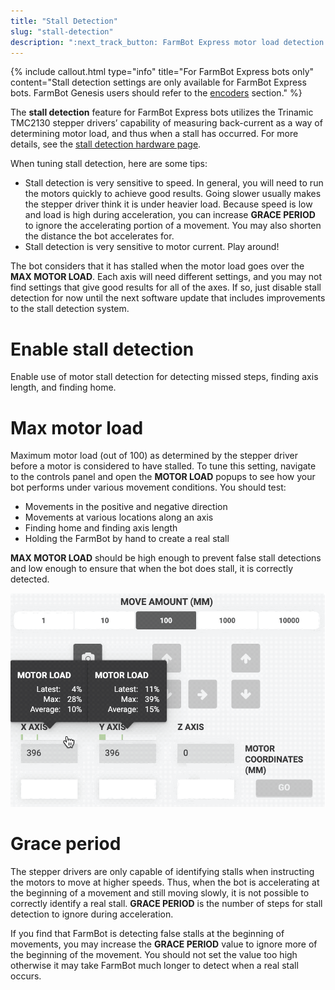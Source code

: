 ```yaml
---
title: "Stall Detection"
slug: "stall-detection"
description: ":next_track_button: FarmBot Express motor load detection settings.\n[Open these settings in the app](https://my.farm.bot/app/designer/settings?highlight=stall_detection)"
---
```



{%
include callout.html
type="info"
title="For FarmBot Express bots only"
content="Stall detection settings are only available for FarmBot Express bots. FarmBot Genesis users should refer to the [encoders](encoders.md) section."
%}

The **stall detection** feature for FarmBot Express bots utilizes the Trinamic TMC2130 stepper drivers’ capability of measuring back-current as a way of determining motor load, and thus when a stall has occurred. For more details, see the [stall detection hardware page](../../farmbot-os/arduino-firmware/stall-detection-hardware.md).

When tuning stall detection, here are some tips:

  * Stall detection is very sensitive to speed. In general, you will need to run the motors quickly to achieve good results. Going slower usually makes the stepper driver think it is under heavier load. Because speed is low and load is high during acceleration, you can increase **GRACE PERIOD** to ignore the accelerating portion of a movement. You may also shorten the distance the bot accelerates for.
  * Stall detection is very sensitive to motor current. Play around!

The bot considers that it has stalled when the motor load goes over the **MAX MOTOR LOAD**. Each axis will need different settings, and you may not find settings that give good results for all of the axes. If so, just disable stall detection for now until the next software update that includes improvements to the stall detection system.

# Enable stall detection

Enable use of motor stall detection for detecting missed steps, finding axis length, and finding home.

# Max motor load

Maximum motor load (out of 100) as determined by the stepper driver before a motor is considered to have stalled. To tune this setting, navigate to the controls panel and open the **MOTOR LOAD** popups to see how your bot performs under various movement conditions. You should test:

  * Movements in the positive and negative direction
  * Movements at various locations along an axis
  * Finding home and finding axis length
  * Holding the FarmBot by hand to create a real stall

**MAX MOTOR LOAD** should be high enough to prevent false stall detections and low enough to ensure that when the bot does stall, it is correctly detected.

![motor load](_images/motor_load.png)

# Grace period

The stepper drivers are only capable of identifying stalls when instructing the motors to move at higher speeds. Thus, when the bot is accelerating at the beginning of a movement and still moving slowly, it is not possible to correctly identify a real stall. **GRACE PERIOD** is the number of steps for stall detection to ignore during acceleration.

If you find that FarmBot is detecting false stalls at the beginning of movements, you may increase the **GRACE PERIOD** value to ignore more of the beginning of the movement. You should not set the value too high otherwise it may take FarmBot much longer to detect when a real stall occurs.
